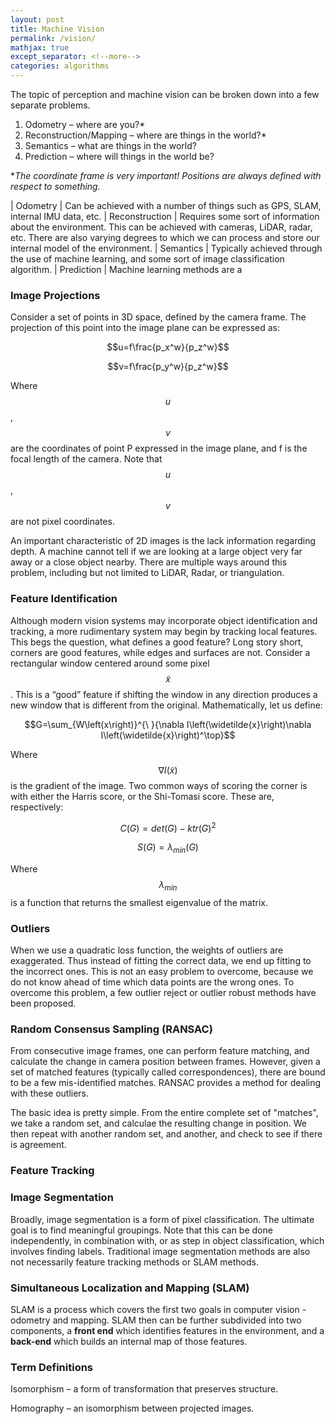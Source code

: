 ```yaml
---
layout: post
title: Machine Vision
permalink: /vision/
mathjax: true
except_separator: <!--more-->
categories: algorithms
---
```


The topic of perception and machine vision can be broken down into a few separate problems. 

1. Odometry – where are you?*
2. Reconstruction/Mapping – where are things in the world?*
3. Semantics – what are things in the world?
4. Prediction – where will things in the world be?

**The coordinate frame is very important! Positions are always defined with respect to something.* 

| Odometry 			| Can be achieved with a number of things such as GPS, SLAM, internal IMU data, etc. 
| Reconstruction 	| Requires some sort of information about the environment. This can be achieved with cameras, LiDAR, radar, etc. There are also varying degrees to which we can process and store our internal model of the environment. 
| Semantics 		| Typically achieved through the use of machine learning, and some sort of image classification algorithm. 
| Prediction 		| Machine learning methods are a


### Image Projections

Consider a set of points in 3D space, defined by the camera frame. The projection of this point into the image plane can be expressed as:

$$u=f\frac{p_x^w}{p_z^w}$$

$$v=f\frac{p_y^w}{p_z^w}$$

Where $$u$$, $$v$$ are the coordinates of point P expressed in the image plane, and f is the focal length of the camera. Note that $$u$$, $$v$$ are not pixel coordinates. 

An important characteristic of 2D images is the lack information regarding depth. A machine cannot tell if we are looking at a large object very far away or a close object nearby. There are multiple ways around this problem, including but not limited to LiDAR, Radar, or triangulation.

### Feature Identification

Although modern vision systems may incorporate object identification and tracking, a more rudimentary system may begin by tracking local features. This begs the question, what defines a good feature? Long story short, corners are good features, while edges and surfaces are not. 
Consider a rectangular window centered around some pixel $$\widetilde{x}$$. This is a “good” feature if shifting the window in any direction produces a new window that is different from the original. Mathematically, let us define:

$$G=\sum_{W\left(x\right)}^{\ }{\nabla I\left(\widetilde{x}\right)\nabla I\left(\widetilde{x}\right)^\top}$$

Where $$\nabla I\left(\widetilde{x}\right)$$ is the gradient of the image. Two common ways of scoring the corner is with either the Harris score, or the Shi-Tomasi score. These are, respectively:

$$C\left(G\right)=det\left(G\right)-ktr\left(G\right)^2$$

$$S\left(G\right)=\lambda_{min}\left(G\right)$$

Where $$\lambda_{min}$$ is a function that returns the smallest eigenvalue of the matrix.


### Outliers

When we use a quadratic loss function, the weights of outliers are exaggerated. Thus instead of fitting the correct data, we end up fitting to the incorrect ones. This is not an easy problem to overcome, because we do not know ahead of time which data points are the wrong ones. To overcome this problem, a few outlier reject or outlier robust methods have been proposed.


### Random Consensus Sampling (RANSAC)

From consecutive image frames, one can perform feature matching, and calculate the change in camera position between frames. However, given a set of matched features (typically called correspondences), there are bound to be a few mis-identified matches. RANSAC provides a method for dealing with these outliers. 

The basic idea is pretty simple. From the entire complete set of "matches", we take a random set, and calculae the resulting change in position. We then repeat with another random set, and another, and check to see if there is agreement.

### Feature Tracking


### Image Segmentation

Broadly, image segmentation is a form of pixel classification. The ultimate goal is to find meaningful groupings. Note that this can be done independently, in combination with, or as step in object classification, which involves finding labels. Traditional image segmentation methods are also not necessarily feature tracking methods or SLAM methods. 

### Simultaneous Localization and Mapping (SLAM)

SLAM is a process which covers the first two goals in computer vision - odometry and mapping. SLAM then can be further subdivided into two components, a **front end** which identifies features in the environment, and a **back-end** which builds an internal map of those features.


### Term Definitions

Isomorphism – a form of transformation that preserves structure.

Homography – an isomorphism between projected images. 



